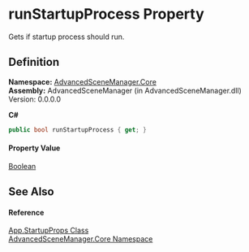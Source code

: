 # runStartupProcess Property


Gets if startup process should run.



## Definition
**Namespace:** <a href="N_AdvancedSceneManager_Core.md">AdvancedSceneManager.Core</a>  
**Assembly:** AdvancedSceneManager (in AdvancedSceneManager.dll) Version: 0.0.0.0

**C#**
``` C#
public bool runStartupProcess { get; }
```



#### Property Value
<a href="https://learn.microsoft.com/dotnet/api/system.boolean" target="_blank" rel="noopener noreferrer">Boolean</a>

## See Also


#### Reference
<a href="T_AdvancedSceneManager_Core_App_StartupProps.md">App.StartupProps Class</a>  
<a href="N_AdvancedSceneManager_Core.md">AdvancedSceneManager.Core Namespace</a>  
